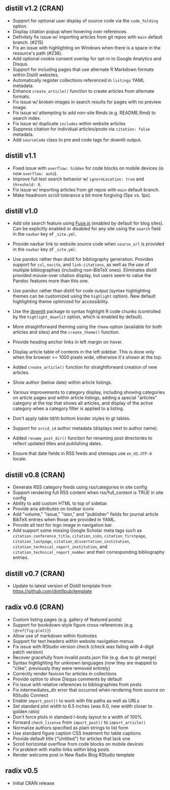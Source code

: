 ## distill v1.2 (CRAN)

-   Support for optional user display of source code via the `code_folding` option.
-   Display citation popup when hovering over references.
-   Definitely fix issue w/ importing articles from git repos with `main` default branch. (\#215)
-   Fix an issue with highlighting on Windows when there is a space in the resource's path (\#236).
-   Add optional cookie consent overlay for opt-in to Google Analytics and Disqus.
-   Support for including pages that use alternate R Markdown formats within Distill websites.
-   Automatically register collections referenced in `listings` YAML metadata.
-   Enhance `create_article()` function to create articles from alternate formats.
-   Fix issue w/ broken images in search results for pages with no preview image.
-   Fix issue w/ attempting to add non-site Rmds (e.g. README.Rmd) to search index.
-   Fix issue w/ duplicate `includes` within website articles
-   Suppress citation for individual articles/posts via `citation: false` metadata.
-   Add `sourceCode` class to pre and code tags for downlit output.

## distill v1.1

-   Fixed issue with `overflow: hidden` for code blocks on mobile devices (is now `overflow: auto`).
-   Improve full text search behavior w/ `ignoreLocation: true` and `threshold: 0`.
-   Fix issue w/ importing articles from git repos with `main` default branch.
-   Make headroom scroll tolerance a bit more forgiving (5px vs. 1px).

## distill v1.0

-   Add site search feature using [Fuse.js](https://github.com/krisk/Fuse) (enabled by default for blog sites). Can be explicitly enabled or disabled for any site using the `search` field in the `navbar` key of `_site.yml`.

-   Provide navbar link to website source code when `source_url` is provided in the `navbar` key of `_site.yml`.

-   Use pandoc rather than distill for bibliography generation. Provides support for `csl`, `nocite`, and `link-citations`, as well as the use of multiple bibliographies (including non-BibTeX ones). Eliminates distill provided mouse-over citation display, but users seem to value the Pandoc features more than this one.

-   Use pandoc rather than distill for code output (syntax highlighting themes can be customized using the `highlight` option). New default highlighting theme optimized for accessibility.

-   Use the [downlit](https://downlit.r-lib.org/) package to syntax highlight R code chunks (controlled by the `highlight_downlit` option, which is enabled by default).

-   More straightforward theming using the `theme` option (available for both articles and sites) and the `create_theme()` function.

-   Provide heading anchor links in left margin on hover.

-   Display article table of contents in the left sidebar. This is done only when the browser \>= 1000 pixels wide, otherwise it's shown at the top.

-   Added `create_article()` function for straightforward creation of new articles.

-   Show author (below date) within article listings.

-   Various improvements to category display, including showing categories on article pages and within article listings, adding a special "articles" category at the top that shows all articles, and display of the active category when a category filter is applied to a listing.

-   Don't apply table td/th bottom border styles to gt tables.

-   Support for `orcid_id` author metadata (displays next to author name).

-   Added `rename_post_dir()` function for renaming post directories to reflect updated titles and publishing dates.

-   Ensure that date fields in RSS feeds and sitemaps use `en_US.UTF-8` locale.

## distill v0.8 (CRAN)

-   Generate RSS category feeds using rss/categories in site config
-   Support rendering full RSS content when rss/full_content is TRUE in site config
-   Ability to add custom HTML to top of sidebar.
-   Provide aria attributes on toolbar icons
-   Add "volume," "issue," "issn," and "publisher" fields for journal article BibTeX entries when those are provided in YAML.
-   Provide alt text for logo image in navigation bar.
-   Add support some missing Google Scholar meta tags such as `citation_conference_title`, `citation_isbn`, `citation_firstpage`, `citation_lastpage`, `citation_dissertation_institution`, `citation_technical_report_institution`, and `citation_technical_report_number` and their corresponding bibliography entries.

## distill v0.7 (CRAN)

-   Update to latest version of Distill template from <https://github.com/distillpub/template>

## radix v0.6 (CRAN)

-   Custom listing pages (e.g. gallery of featured posts)
-   Support for bookdown-style figure cross-references (e.g. `\@ref{fig:plot1}`)
-   Allow use of markdown within footnotes
-   Support for text headers within website navigation menus
-   Fix issue with RStudio version check (check was failing with 4-digit patch version)
-   Recover gracefully from invalid posts.json file (e.g. due to git merge)
-   Syntax highlighting for unknown languages (now they are mapped to "clike", previously they were removed entirely)
-   Correctly render favicon for articles in collections
-   Provide option to show Disqus comments by default
-   Fix issue with relative references to bibliographies from posts
-   Fix intermediates_dir error that occurred when rendering from source on RStudio Connect
-   Enable `import_post()` to work with file paths as well as URLs
-   Set standard plot width to 6.5 inches (was 6.0, new width closer to golden ratio)
-   Don't force plots in standard l-body layout to a width of 100%
-   Forward `check_license` from `import_post()` to `import_article()`
-   Normalize authors specified as plain strings to list form
-   Use standard figure caption CSS treatment for table captions
-   Provide default title ("Untitled") for articles that lack one
-   Scroll horizontal overflow from code blocks on mobile devices
-   Fix problem with mailto links within blog posts
-   Render welcome post in New Radix Blog RStudio template

## radix v0.5

-   Initial CRAN release
